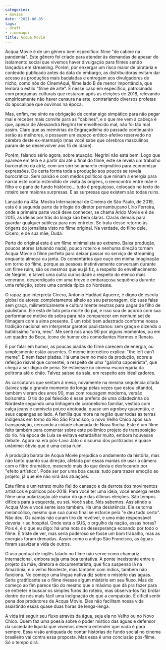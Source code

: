 ```yaml
---
categories:
- movies
date: '2021-06-05'
tags:
- draft
- cinemaqui
title: Acqua Movie
---
```


Acqua Movie é de um gênero bem específico: filme "de cabine na pandemia". Este gênero foi criado para atender às demandas de apesar do isolamento social que vivemos haver divulgação para filmes sendo lançados em streaming. Porém, por enxergar um risco maior de pirataria e conteúdo publicado antes da data do embargo, as distribuidoras evitam dar acesso às produções mais badaladas e entregam aos divulgadores de nicho, como nós do CinemAqui, filme lado B de menor importância, que lembra o estilo "filme de arte". E nesse caso em específico, patrocinado com programas culturais que restaram após as eleições de 2018, relevando empiricamente não haver censura na arte, contrariando diversos profetas do apocalipse que ouvimos na época.

Mas, enfim, me sinto na obrigação de contar algo simpático para não pegar mal e receber mais convite para as "cabines", e o que me vem à cabeça é que, apesar de Alessandra Negrini ter envelhecido mal, não foi tão mal assim. Claro que as memórias de Engraçadinha do passado continuarão serão as melhores, e possuem um espaço erótico-afetivo reservado no cérebro deste ex-marmanjo (mas você sabe que cérebros masculinos param de se desenvolver aos 15 de idade).

Porém, falando sério agora, sobre atuação: Negrini não está bem. Logo que aparece em tela e a partir daí até o final do filme, este se revela um trabalho burocrático da atriz, com um sorriso amarelo enigmático para economizar expressões. De certa forma toda a produção aos poucos se revela burocrática. Sem paixão e com medos políticos que minam a energia para narrar este conto estendido de visita às origens, o reencontro entre mãe e filho e o pano de fundo histórico... tudo é preguiçoso, colocado no texto do roteiro sem maiores surpresas. E as surpresas que existem são todas ruins.

Lançado na 43a. Mostra Internacional de Cinema de São Paulo, de 2019, esta é a segunda parte da trilogia do diretor pernambucano Lírio Ferreira, onde a primeira parte você deve conhecer, se chama Árido Movie e é de 2015, as ideias por trás do longa são bem claras. Claras demais para guardar qualquer sutileza para nos entreter. Se trata desse retorno às origens do jornalista visto no filme original. Na verdade, do filho dele, Cícero, e de sua mãe, Duda.

Perto do original este é um filme minimalista ao extremo. Baixa produção, poucos atores (atuando nada), pouco roteiro e nenhuma direção tornam Acqua Movie o filme perfeito para deixar passar no serviço de streaming enquanto almoça ou janta. Os comentários que ouço em minha imaginação em torno do filme, porque as pessoas instintivamente conversam durante um filme ruim, são os mesmos que eu já fiz, a respeito do envelhecimento de Negrini, e talvez uma outra curiosidade a respeito do elenco mais venerano, desperdiçado em uma breve e embaraçosa sequência durante uma refeição, sobre uma comida típica do Nordeste.

O rapaz que interpreta Cícero, Antonio Haddad Aguerre, é digno de escola global de atores: completamente alheio ao seu personagem, diz suas falas sem graça, milimetricamente e culturalmente neutras para pagar de filho de paulistano. Ele está de luto pela morte do pai, e isso soa de acordo com sua performance motivo de sobra para não comparecer em nenhum set de filmagem com a alma presente. É um robô bem adestrado conforme nossa tradição nacional em interpretar garotos paulistanos: sem graça e dizendo o batidíssimo "orra, meu". Me senti nos anos 90 por alguns momentos, ou em um quadro do Boça, ícone do humor dos comediantes Hermes e Renato.

E por falar em humor, as poucas piadas do filme carecem de energia, ou simplesmente estão ausentes. O meme internético explica: "the left can't meme". E nem fazer piadas. Há uma bem no meio da produção, sobre a refeição risível que comentei, a respeito de uma "galinha capoeirista", que chega a ser digna de pena. Se estivesse no cinema escorregaria da poltrona até o chão. Talvez saísse da sala, em respeito aos idealizadores.

As caricaturas que sentam à mesa, novamente na mesma sequência citada (talvez seja o grande momento do longa pelas vezes que estou citando), também vieram dos anos 90, mas com roupagem moderna, versão bolsomito. O tio do pai falecido é esse prefeito de uma cidadezinha do Nordeste seguindo uma linhagem de coronelismo familiar, vestido com calça jeans e camiseta pouco abotoada, quase um agroboy quarentão, e seus capangas ao lado. A família que mora na região quer todas as terras indígenas em torno do Rio São Francisco; o novo Velho Chico após sua transposição, cercando a cidade chamada de Nova Rocha. Este é um filme feito também para comentar sobre este polêmico projeto de transposição do rio. Na época de Lula se evitava estardalhar muito, embora houvesse debate. Agora na era pós-Lava Jato o discurso dos politizados é quase unânime: óbvio que é uma coisa ruim.

A produção barata de Acqua Movie prejudica o andamento da história, mas não tanto quanto sua direção, afetada por essas manias de usar a câmera com o filtro dramático, mexendo mais do que devia e desfocando por "efeito artístico". Pode ser por uma boa causa: tudo para trazer emoção ao projeto, já que ele não virá das atuações.

Este filme é um retrato muito fiel do cansaço e da derrota dos movimentos artísticos e políticos pós-2018. Para você ter uma ideia, você enxerga neste filme uma polarização até maior do que das últimas eleições. São tempos difíceis para a esquerda, eu sei. Você sabe. Nós sabemos. Assistindo a Acqua Movie você sente isso também. Há uma desistência. Ele se torna melancólico, mesmo que sua curva final se esforce pelo "e deu tudo certo". Não deu. Os xamãs não curam tiro de revólver, e uma mãe responsável deveria ir ao hospital. Onde está o SUS, o orgulho da nação, essas horas? Pois é, é o que eu digo: há uma nota de desesperança ecoando por todo o filme. É triste de ver, mas seria poderoso se fosse um bom trabalho, mas as energias foram drenadas. Assim como o antigo São Francisco, as águas foram suavizar a vida de outros.

O uso pontual de inglês falado no filme não serve como chamariz internacional, embora seja uma boa tentativa. A ponte inexistente entre o projeto da mãe, diretora e documentarista, que fica suspenso lá na Amazônia, e o velho Nordeste, mas também com índios, também não funciona. No começo uma língua nativa diz sobre o mistério das águas. Seria gratificante se o filme tivesse algum mistério em seu fluxo. Mas do começo ao fim parece tão do mesmo que o máximo que dá pra fazer para se entreter é buscar os simples furos do roteiro, mas observá-los faz brotar dentro de nós mais fácil uma indignação do que a compaixão. É difícil sentir pena dos produtores de Acqua Movie. Eles não facilitam nossa vida assistindo essas quase duas horas de lenga-lenga.

A vida irá seguir seu fluxo através da água, seja ela no Velho ou no Novo Chico. Quem faz uma poesia sobre o poder místico das águas e defensor da sociedade líquida que vivemos deveria entender que nada é para sempre. Essa visão antiquada de contar histórias de fundo social no cinema brasileiro vai contra essa proposta. Mas essa é uma conclusão pós-filme. Só o tempo dirá.